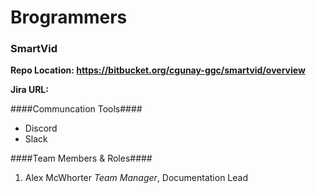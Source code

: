 # Brogrammers #

### SmartVid ###

**Repo Location: https://bitbucket.org/cgunay-ggc/smartvid/overview**

**Jira URL:**

####Communcation Tools####

+ Discord
+ Slack

####Team Members & Roles####
1. Alex McWhorter _Team Manager_, Documentation Lead